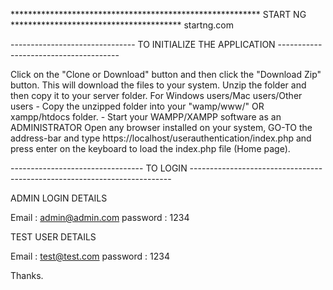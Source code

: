 ********************************************************* START NG *************************************** 
startng.com

------------------------------- TO INITIALIZE THE APPLICATION --------------------------------------

Click on the "Clone or Download" button and then click the "Download Zip" button. 
This will download the files to your system. Unzip the folder and then copy it to your server folder. 
For Windows users/Mac users/Other users - Copy the unzipped folder into your "wamp/www/" OR xampp/htdocs folder. - 
Start your WAMPP/XAMPP software as an ADMINISTRATOR Open any browser installed on your system, 
GO-TO the address-bar and type https://localhost/userauthentication/index.php and press enter on the keyboard to 
load the index.php file (Home page).

--------------------------------- TO LOGIN -------------------------------------------------------------------------

ADMIN LOGIN DETAILS

Email : admin@admin.com password : 1234

TEST USER DETAILS

Email : test@test.com password : 1234

Thanks.
